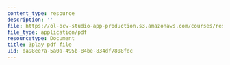```yaml
---
content_type: resource
description: ''
file: https://ol-ocw-studio-app-production.s3.amazonaws.com/courses/res-15-003-shaping-the-future-of-work-15-662x-spring-2016/da98ee7a5a0a495b84be834df7808fdc_M4dl1quiPPY.pdf
file_type: application/pdf
resourcetype: Document
title: 3play pdf file
uid: da98ee7a-5a0a-495b-84be-834df7808fdc
---
```

